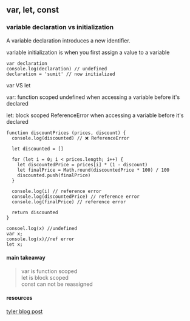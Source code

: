 ## var, let, const



### variable declaration vs initialization

A variable declaration introduces a new identifier.

variable initialization is when you first assign a value to a variable

```
var declaration
console.log(declaration) // undefined
declaration = 'sumit' // now initialized
```

var VS let

var: 
  function scoped
  undefined when accessing a variable before it's declared

let: 
  block scoped
  ReferenceError when accessing a variable before it's declared
  

```
function discountPrices (prices, discount) {
  console.log(discounted) // ❌ ReferenceError

  let discounted = []

  for (let i = 0; i < prices.length; i++) {
    let discountedPrice = prices[i] * (1 - discount)
    let finalPrice = Math.round(discountedPrice * 100) / 100
    discounted.push(finalPrice)
  }

  console.log(i) // reference error
  console.log(discountedPrice) // reference error
  console.log(finalPrice) // reference error

  return discounted
}
```


```
consoel.log(x) //undefined
var x;
console.log(x)//ref error
let x;
```		

#### main takeaway

> var is function scoped \
> let is block scoped \
> const can not be reassigned 

#### resources
[tyler blog post](https://tylermcginnis.com/var-let-const/)
